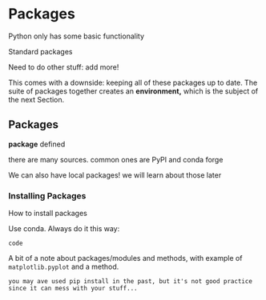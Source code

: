 # Packages

Python only has some basic functionality

Standard packages

Need to do other stuff: add more!

This comes with a downside: keeping all of these packages up to date. The suite of packages together creates an **environment,** which is the subject of the next Section.


## Packages

**package** defined

there are many sources. common ones are PyPI and conda forge

We can also have local packages! we will learn about those later

### Installing Packages

How to install packages

Use conda. Always do it this way:

```{admonition}
code
```


A bit of a note about packages/modules and methods, with example of `matplotlib.pyplot` and a method.

```{note}
you may ave used pip install in the past, but it's not good practice since it can mess with your stuff...
```